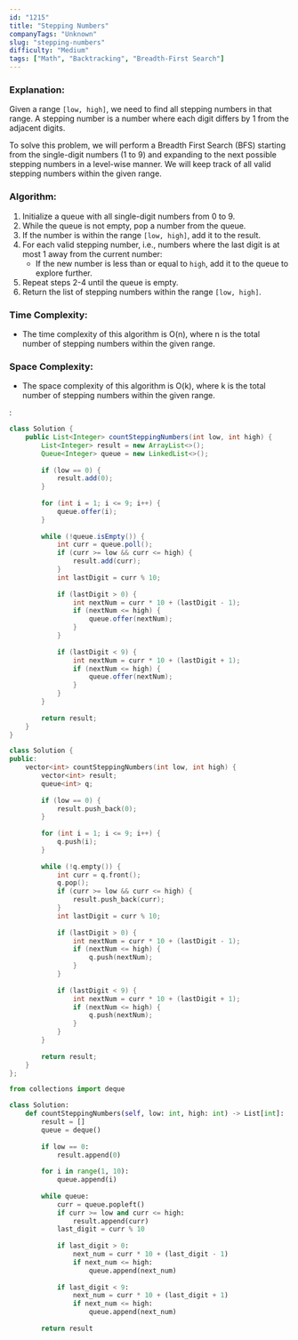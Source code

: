 ```yaml
---
id: "1215"
title: "Stepping Numbers"
companyTags: "Unknown"
slug: "stepping-numbers"
difficulty: "Medium"
tags: ["Math", "Backtracking", "Breadth-First Search"]
---
```


### Explanation:

Given a range `[low, high]`, we need to find all stepping numbers in that range. A stepping number is a number where each digit differs by 1 from the adjacent digits.

To solve this problem, we will perform a Breadth First Search (BFS) starting from the single-digit numbers (1 to 9) and expanding to the next possible stepping numbers in a level-wise manner. We will keep track of all valid stepping numbers within the given range.

### Algorithm:
1. Initialize a queue with all single-digit numbers from 0 to 9.
2. While the queue is not empty, pop a number from the queue.
3. If the number is within the range `[low, high]`, add it to the result.
4. For each valid stepping number, i.e., numbers where the last digit is at most 1 away from the current number:
   - If the new number is less than or equal to `high`, add it to the queue to explore further.
5. Repeat steps 2-4 until the queue is empty.
6. Return the list of stepping numbers within the range `[low, high]`.

### Time Complexity:
- The time complexity of this algorithm is O(n), where n is the total number of stepping numbers within the given range.

### Space Complexity:
- The space complexity of this algorithm is O(k), where k is the total number of stepping numbers within the given range.

:

```java
class Solution {
    public List<Integer> countSteppingNumbers(int low, int high) {
        List<Integer> result = new ArrayList<>();
        Queue<Integer> queue = new LinkedList<>();
        
        if (low == 0) {
            result.add(0);
        }
        
        for (int i = 1; i <= 9; i++) {
            queue.offer(i);
        }
        
        while (!queue.isEmpty()) {
            int curr = queue.poll();
            if (curr >= low && curr <= high) {
                result.add(curr);
            }
            int lastDigit = curr % 10;
            
            if (lastDigit > 0) {
                int nextNum = curr * 10 + (lastDigit - 1);
                if (nextNum <= high) {
                    queue.offer(nextNum);
                }
            }
            
            if (lastDigit < 9) {
                int nextNum = curr * 10 + (lastDigit + 1);
                if (nextNum <= high) {
                    queue.offer(nextNum);
                }
            }
        }
        
        return result;
    }
}
```

```cpp
class Solution {
public:
    vector<int> countSteppingNumbers(int low, int high) {
        vector<int> result;
        queue<int> q;
        
        if (low == 0) {
            result.push_back(0);
        }
        
        for (int i = 1; i <= 9; i++) {
            q.push(i);
        }
        
        while (!q.empty()) {
            int curr = q.front();
            q.pop();
            if (curr >= low && curr <= high) {
                result.push_back(curr);
            }
            int lastDigit = curr % 10;
            
            if (lastDigit > 0) {
                int nextNum = curr * 10 + (lastDigit - 1);
                if (nextNum <= high) {
                    q.push(nextNum);
                }
            }
            
            if (lastDigit < 9) {
                int nextNum = curr * 10 + (lastDigit + 1);
                if (nextNum <= high) {
                    q.push(nextNum);
                }
            }
        }
        
        return result;
    }
};
```

```python
from collections import deque

class Solution:
    def countSteppingNumbers(self, low: int, high: int) -> List[int]:
        result = []
        queue = deque()
        
        if low == 0:
            result.append(0)
        
        for i in range(1, 10):
            queue.append(i)
        
        while queue:
            curr = queue.popleft()
            if curr >= low and curr <= high:
                result.append(curr)
            last_digit = curr % 10
            
            if last_digit > 0:
                next_num = curr * 10 + (last_digit - 1)
                if next_num <= high:
                    queue.append(next_num)
            
            if last_digit < 9:
                next_num = curr * 10 + (last_digit + 1)
                if next_num <= high:
                    queue.append(next_num)
        
        return result
```